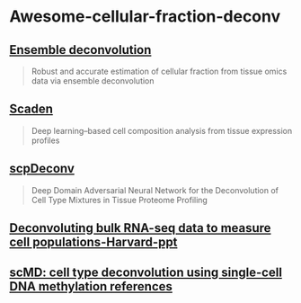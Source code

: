 # Awesome-cellular-fraction-deconv
## [Ensemble deconvolution](https://academic.oup.com/bioinformatics/article/38/11/3004/6570586?login=false)
> Robust and accurate estimation of cellular fraction from tissue omics data via ensemble deconvolution
## [Scaden](https://www.science.org/doi/10.1126/sciadv.aba2619)
> Deep learning–based cell composition analysis from tissue expression profiles
## [scpDeconv](https://www.biorxiv.org/content/10.1101/2022.11.25.517895v1)
> Deep Domain Adversarial Neural Network for the Deconvolution of Cell Type Mixtures in Tissue Proteome Profiling
## [Deconvoluting bulk RNA-seq data to measure cell populations-Harvard-ppt](https://projects.iq.harvard.edu/files/chanbioinformatics/files/cell_type_deconvolution.pdf)
## [scMD: cell type deconvolution using single-cell DNA methylation references](https://www.biorxiv.org/content/10.1101/2023.08.03.551733v1)
